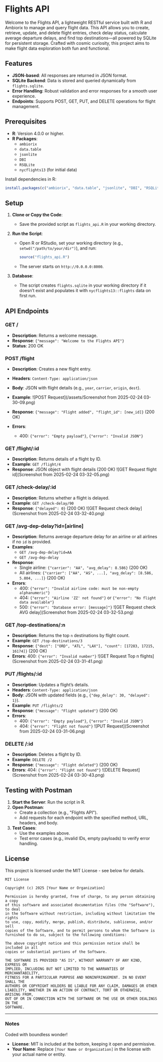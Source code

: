

# Flights API

Welcome to the Flights API, a lightweight RESTful service built with R and Ambiorix to manage and query flight data. This API allows you to create, retrieve, update, and delete flight entries, check delay status, calculate average departure delays, and find top destinations—all powered by SQLite for persistent storage. Crafted with cosmic curiosity, this project aims to make flight data exploration both fun and functional.

## Features
- **JSON-based**: All responses are returned in JSON format.
- **SQLite Backend**: Data is stored and queried dynamically from `flights.sqlite`.
- **Error Handling**: Robust validation and error responses for a smooth user experience.
- **Endpoints**: Supports POST, GET, PUT, and DELETE operations for flight management.

## Prerequisites
- **R**: Version 4.0.0 or higher.
- **R Packages**:
  - `ambiorix`
  - `data.table`
  - `jsonlite`
  - `DBI`
  - `RSQLite`
  - `nycflights13` (for initial data)

Install dependencies in R:
```R
install.packages(c("ambiorix", "data.table", "jsonlite", "DBI", "RSQLite", "nycflights13"))
```

## Setup
1. **Clone or Copy the Code**:
   - Save the provided script as `flights_api.R` in your working directory.

2. **Run the Script**:
   - Open R or RStudio, set your working directory (e.g., `setwd("/path/to/your/dir")`), and run:
     ```R
     source("flights_api.R")
     ```
   - The server starts on `http://0.0.0.0:8000`.

3. **Database**:
   - The script creates `flights.sqlite` in your working directory if it doesn’t exist and populates it with `nycflights13::flights` data on first run.

## API Endpoints

### **GET /**  
- **Description**: Returns a welcome message.
- **Response**: `{"message": "Welcome to the Flights API"}`
- **Status**: 200 OK

### **POST /flight**  
- **Description**: Creates a new flight entry.
- **Headers**: `Content-Type: application/json`
- **Body**: JSON with flight details (e.g., `year`, `carrier`, `origin`, `dest`).
- **Example**:
   ![POST Request](/assets/Screenshot from 2025-02-24 03-30-09.png)
   
- **Response**: `{"message": "Flight added", "flight_id": [new_id]}` (200 OK)
- **Errors**: 
  - 400: `{"error": "Empty payload"}`, `{"error": "Invalid JSON"}`

### **GET /flight/:id**  
- **Description**: Returns details of a flight by ID.
- **Example**: `GET /flight/4`
- **Response**: JSON object with flight details (200 OK)
   ![GET Request flight id](Screenshot from 2025-02-24 03-32-05.png)

### **GET /check-delay/:id**  
- **Description**: Returns whether a flight is delayed.
- **Example**: `GET /check-delay/90`
- **Response**: `{"delayed": 0}` (200 OK)
   ![GET Request check delay](Screenshot from 2025-02-24 03-32-40.png)

### **GET /avg-dep-delay?id=[airline]**  
- **Description**: Returns average departure delay for an airline or all airlines if no `id` is provided.
- **Examples**: 
  - `GET /avg-dep-delay?id=AA`
  - `GET /avg-dep-delay`
- **Response**: 
  - Single airline: `{"carrier": "AA", "avg_delay": 8.586}` (200 OK)
  - All airlines: `{"carrier": ["AA", "AS", ...], "avg_delay": [8.586, 5.804, ...]}` (200 OK)
- **Errors**: 
  - 400: `{"error": "Invalid airline code: must be non-empty alphanumeric"}`
  - 404: `{"error": "Airline 'ZZ' not found"}` or `{"error": "No flight data available"}`
  - 500: `{"error": "Database error: [message]"}`
     ![GET Request check AVG delay](Screenshot from 2025-02-24 03-32-53.png)

### **GET /top-destinations/:n**  
- **Description**: Returns the top `n` destinations by flight count.
- **Example**: `GET /top-destinations/3`
- **Response**: `{"dest": ["ORD", "ATL", "LAX"], "count": [17283, 17215, 16174]}` (200 OK)
- **Errors**: 400: `{"error": "Invalid number"}`
     ![GET Request Top n flights](Screenshot from 2025-02-24 03-31-41.png)
### **PUT /flights/:id**  
- **Description**: Updates a flight’s details.
- **Headers**: `Content-Type: application/json`
- **Body**: JSON with updated fields (e.g., `{"dep_delay": 30, "delayed": 1}`).
- **Example**: `PUT /flights/2`
- **Response**: `{"message": "Flight updated"}` (200 OK)
- **Errors**: 
  - 400: `{"error": "Empty payload"}`, `{"error": "Invalid JSON"}`
  - 404: `{"error": "Flight not found"}`
 ![PUT Request](Screenshot from 2025-02-24 03-31-06.png)
### **DELETE /:id**  
- **Description**: Deletes a flight by ID.
- **Example**: `DELETE /2`
- **Response**: `{"message": "Flight deleted"}` (200 OK)
- **Errors**: 404: `{"error": "Flight not found"}`
 ![DELETE Request](Screenshot from 2025-02-24 03-30-43.png)
## Testing with Postman
1. **Start the Server**: Run the script in R.
2. **Open Postman**:
   - Create a collection (e.g., "Flights API").
   - Add requests for each endpoint with the specified method, URL, headers, and body.
3. **Test Cases**:
   - Use the examples above.
   - Test error cases (e.g., invalid IDs, empty payloads) to verify error handling.

## License

This project is licensed under the MIT License - see below for details.

```
MIT License

Copyright (c) 2025 [Your Name or Organization]

Permission is hereby granted, free of charge, to any person obtaining a copy
of this software and associated documentation files (the "Software"), to deal
in the Software without restriction, including without limitation the rights
to use, copy, modify, merge, publish, distribute, sublicense, and/or sell
copies of the Software, and to permit persons to whom the Software is
furnished to do so, subject to the following conditions:

The above copyright notice and this permission notice shall be included in all
copies or substantial portions of the Software.

THE SOFTWARE IS PROVIDED "AS IS", WITHOUT WARRANTY OF ANY KIND, EXPRESS OR
IMPLIED, INCLUDING BUT NOT LIMITED TO THE WARRANTIES OF MERCHANTABILITY,
FITNESS FOR A PARTICULAR PURPOSE AND NONINFRINGEMENT. IN NO EVENT SHALL THE
AUTHORS OR COPYRIGHT HOLDERS BE LIABLE FOR ANY CLAIM, DAMAGES OR OTHER
LIABILITY, WHETHER IN AN ACTION OF CONTRACT, TORT OR OTHERWISE, ARISING FROM,
OUT OF OR IN CONNECTION WITH THE SOFTWARE OR THE USE OR OTHER DEALINGS IN THE
SOFTWARE.
```

---

### Notes
Coded with boundless wonder!
- **License**: MIT is included at the bottom, keeping it open and permissive.
- **Your Name**: Replace `[Your Name or Organization]` in the license with your actual name or entity.



